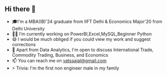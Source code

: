 ## Hi there 👋

- 🎓I'm a MBA(IB)'24 graduate from IIFT Delhi & Economics Major'20 from Delhi University
- 🧑‍💻 I’m currently working on PowerBI,Excel,MySQL,Beginner Python
- 😄 I would be much obliged if you could view my work and suggest corrections
- 👯 Apart from Data Analytics, I'm open to discuss International Trade, Commodity Trading, Business, and Economics
- 📫 You can reach me on vatssajal@gmail.com
- ⚡ Trivia: I'm the first non engineer male in my family
